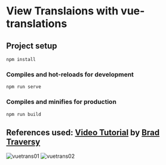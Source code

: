 # View Translaions with vue-translations

## Project setup
```
npm install
```
### Compiles and hot-reloads for development
```
npm run serve
```
### Compiles and minifies for production
```
npm run build
```
## References used: <a href="https://youtu.be/DBADrF0C2ls">Video Tutorial</a> by <a href="https://github.com/bradtraversy">Brad Traversy</a>

![vuetrans01](https://user-images.githubusercontent.com/32009983/45258281-8c1cc580-b3d2-11e8-9de2-8c5e5ebb2ad6.png)
![vuetrans02](https://user-images.githubusercontent.com/32009983/45258283-8e7f1f80-b3d2-11e8-9fb2-b0bb1f1bf21a.png)
